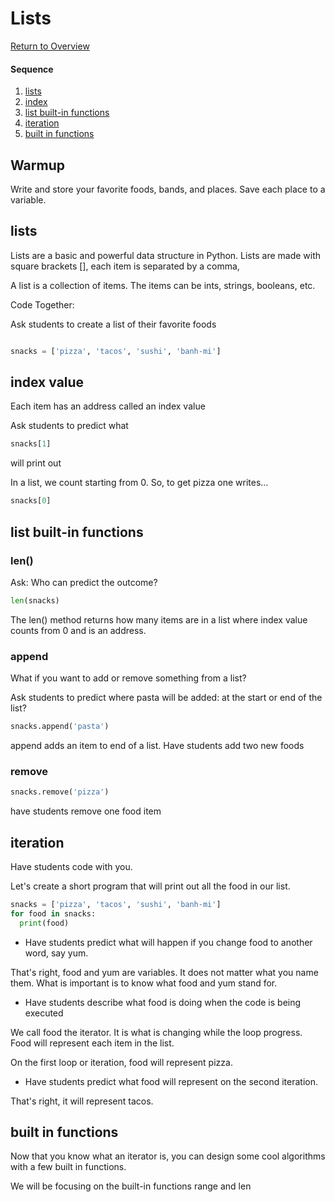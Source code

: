# Lists

[Return to Overview](https://github.com/kyle1james/teacher_docs_coding_bootcamp/blob/master/README.md)

#### Sequence

1. [lists](#lists)
2. [index](#index-value)
3. [list built-in functions](#list-built-in-functions)
4. [iteration](#iteration)
5. [built in functions](#built-in-functions)

## Warmup
 Write and store your favorite foods, bands, and places. Save each place to a variable.

## lists
Lists are a basic and powerful data structure in Python. Lists are made with square brackets [], each item is separated by a comma,

A list is a collection of items. The items can be ints, strings, booleans, etc.

Code Together:

Ask students to create a list of their favorite foods

```python

snacks = ['pizza', 'tacos', 'sushi', 'banh-mi']

```
## index value
Each item has an address called an index value

Ask students to predict what

```python
snacks[1]
```
will print out

In a list, we count starting from 0. So, to get pizza one writes...

```python
snacks[0]
```
## list built-in functions

### len()
Ask: Who can predict the outcome?

```Python
len(snacks)
```

The len() method returns how many items are in a list where index value counts from 0 and is an address.


### append
What if you want to add or remove something from a list?

Ask students to predict where pasta will be added: at the start or end of the list?


```python
snacks.append('pasta')
```
append adds an item to end of a list.
Have students add two new foods

### remove
```python
snacks.remove('pizza')
```
have students remove one food item

## iteration
Have students code with you.


Let's create a short program that will print out all the food in our list.

```python
snacks = ['pizza', 'tacos', 'sushi', 'banh-mi']
for food in snacks:
  print(food)
```

- Have students predict what will happen if you change food to another word, say yum.

That's right, food and yum are variables. It does not matter what you name them. What is important is to know what food and yum stand for.

- Have students describe what food is doing when the code is being executed

We call food the iterator. It is what is changing while the loop progress. Food will represent each item in the list.

On the first loop or iteration, food will represent pizza.

- Have students predict what food will represent on the second iteration.

That's right, it will represent tacos.

## built in functions

Now that you know what an iterator is, you can design some cool algorithms with a few built in functions.

We will be focusing on the built-in functions range and len
